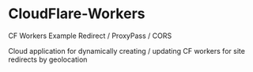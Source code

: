 # CloudFlare-Workers
CF Workers Example Redirect / ProxyPass / CORS

Cloud application for dynamically creating / updating CF workers for site redirects by geolocation 
